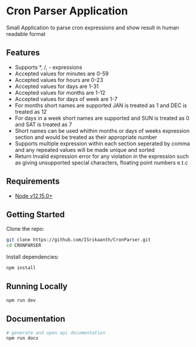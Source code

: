 # Cron Parser Application

Small Application to parse cron expressions and show result in human readable format

## Features

 - Supports *, /, - expressions
 - Accepted values for minutes are 0-59
 - Accepted values for hours are 0-23
 - Accepted values for days are 1-31
 - Accepted values for months are 1-12
 - Accepted values for days of week are 1-7
 - For months short names are supported JAN is treated as 1 and DEC is treated as 12
 - For days in a week short names are supported and SUN is treated as 0 and SAT is treated as 7
 - Short names can be used whithin months or days of weeks expression section and would be treated as their appropriate number
 - Supports multiple expression within each section seperated by comma and any repeated values will be made unique and sorted
 - Return Invalid expression error for any violation in the expression such as giving unsupported special characters, floating point numbers e.t.c

## Requirements

 - [Node v12.15.0+](https://nodejs.org/en/download/current/)

## Getting Started

Clone the repo:

```bash
git clone https://github.com/ISrikaanth/CronParser.git
cd CRONPARSER
```

Install dependencies:

```bash
npm install
```

## Running Locally

```bash
npm run dev
```

## Documentation

```bash
# generate and open api documentation
npm run docs
```
